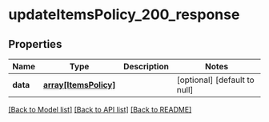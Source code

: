 # updateItemsPolicy_200_response

## Properties
Name | Type | Description | Notes
------------ | ------------- | ------------- | -------------
**data** | [**array[ItemsPolicy]**](ItemsPolicy.md) |  | [optional] [default to null]

[[Back to Model list]](../README.md#documentation-for-models) [[Back to API list]](../README.md#documentation-for-api-endpoints) [[Back to README]](../README.md)


